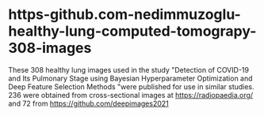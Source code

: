 # https-github.com-nedimmuzoglu-healthy-lung-computed-tomograpy-308-images
These 308 healthy lung images used in the study "Detection of COVID-19 and Its Pulmonary Stage using Bayesian Hyperparameter Optimization and Deep Feature Selection Methods "were published for use in similar studies.
236 were obtained from cross-sectional images at https://radiopaedia.org/ and 72 from https://github.com/deepimages2021
